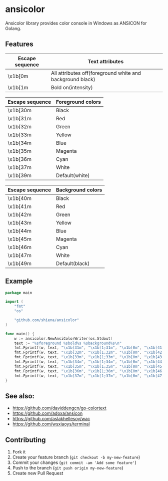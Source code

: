 # ansicolor

Ansicolor library provides color console in Windows as ANSICON for Golang.

## Features

|Escape sequence|Text attributes|
|---------------|----|
|\x1b[0m|All attributes off(foreground white and background black)|
|\x1b[1m|Bold on(intensity)|

|Escape sequence|Foreground colors|
|---------------|----|
|\x1b[30m|Black|
|\x1b[31m|Red|
|\x1b[32m|Green|
|\x1b[33m|Yellow|
|\x1b[34m|Blue|
|\x1b[35m|Magenta|
|\x1b[36m|Cyan|
|\x1b[37m|White|
|\x1b[39m|Default(white)|

|Escape sequence|Background colors|
|---------------|----|
|\x1b[40m|Black|
|\x1b[41m|Red|
|\x1b[42m|Green|
|\x1b[43m|Yellow|
|\x1b[44m|Blue|
|\x1b[45m|Magenta|
|\x1b[46m|Cyan|
|\x1b[47m|White|
|\x1b[49m|Default(black)|

## Example

```go
package main

import (
	"fmt"
	"os"

	"github.com/shiena/ansicolor"
)

func main() {
	w := ansicolor.NewAnsiColorWriter(os.Stdout)
	text := "%sforeground %sbold%s %sbackground%s\n"
	fmt.Fprintf(w, text, "\x1b[31m", "\x1b[1;31m", "\x1b[0m", "\x1b[41;32m", "\x1b[0m")
	fmt.Fprintf(w, text, "\x1b[32m", "\x1b[1;32m", "\x1b[0m", "\x1b[42;31m", "\x1b[0m")
	fmt.Fprintf(w, text, "\x1b[33m", "\x1b[1;33m", "\x1b[0m", "\x1b[43;34m", "\x1b[0m")
	fmt.Fprintf(w, text, "\x1b[34m", "\x1b[1;34m", "\x1b[0m", "\x1b[44;33m", "\x1b[0m")
	fmt.Fprintf(w, text, "\x1b[35m", "\x1b[1;35m", "\x1b[0m", "\x1b[45;36m", "\x1b[0m")
	fmt.Fprintf(w, text, "\x1b[36m", "\x1b[1;36m", "\x1b[0m", "\x1b[46;35m", "\x1b[0m")
	fmt.Fprintf(w, text, "\x1b[37m", "\x1b[1;37m", "\x1b[0m", "\x1b[47;30m", "\x1b[0m")
}
```

## See also:

- https://github.com/daviddengcn/go-colortext
- https://github.com/adoxa/ansicon
- https://github.com/aslakhellesoy/wac
- https://github.com/wsxiaoys/terminal

## Contributing

1. Fork it
2. Create your feature branch (`git checkout -b my-new-feature`)
3. Commit your changes (`git commit -am 'Add some feature'`)
4. Push to the branch (`git push origin my-new-feature`)
5. Create new Pull Request

